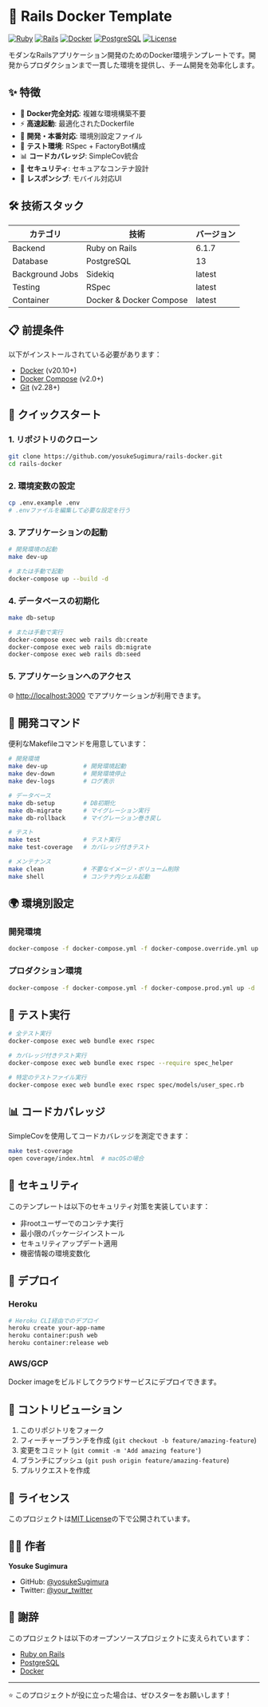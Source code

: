 # 🚀 Rails Docker Template

[![Ruby](https://img.shields.io/badge/ruby-3.2.5-red.svg)](https://ruby-lang.org)
[![Rails](https://img.shields.io/badge/rails-6.1.7-red.svg)](https://rubyonrails.org)
[![Docker](https://img.shields.io/badge/docker-compose-blue.svg)](https://docker.com)
[![PostgreSQL](https://img.shields.io/badge/postgresql-13-blue.svg)](https://postgresql.org)
[![License](https://img.shields.io/badge/license-MIT-green.svg)](LICENSE)

モダンなRailsアプリケーション開発のためのDocker環境テンプレートです。開発からプロダクションまで一貫した環境を提供し、チーム開発を効率化します。

## ✨ 特徴

- 🐳 **Docker完全対応**: 複雑な環境構築不要
- ⚡ **高速起動**: 最適化されたDockerfile
- 🔧 **開発・本番対応**: 環境別設定ファイル
- 🧪 **テスト環境**: RSpec + FactoryBot構成
- 📊 **コードカバレッジ**: SimpleCov統合
- 🔐 **セキュリティ**: セキュアなコンテナ設計
- 📱 **レスポンシブ**: モバイル対応UI

## 🛠️ 技術スタック

| カテゴリ | 技術 | バージョン |
|----------|------|------------|
| Backend | Ruby on Rails | 6.1.7 |
| Database | PostgreSQL | 13 |
| Background Jobs | Sidekiq | latest |
| Testing | RSpec | latest |
| Container | Docker & Docker Compose | latest |

## 📋 前提条件

以下がインストールされている必要があります：

- [Docker](https://www.docker.com/get-started/) (v20.10+)
- [Docker Compose](https://docs.docker.com/compose/install/) (v2.0+)
- [Git](https://git-scm.com/) (v2.28+)

## 🚀 クイックスタート

### 1. リポジトリのクローン

```bash
git clone https://github.com/yosukeSugimura/rails-docker.git
cd rails-docker
```

### 2. 環境変数の設定

```bash
cp .env.example .env
# .envファイルを編集して必要な設定を行う
```

### 3. アプリケーションの起動

```bash
# 開発環境の起動
make dev-up

# または手動で起動
docker-compose up --build -d
```

### 4. データベースの初期化

```bash
make db-setup

# または手動で実行
docker-compose exec web rails db:create
docker-compose exec web rails db:migrate
docker-compose exec web rails db:seed
```

### 5. アプリケーションへのアクセス

🌐 [http://localhost:3000](http://localhost:3000) でアプリケーションが利用できます。

## 🔧 開発コマンド

便利なMakefileコマンドを用意しています：

```bash
# 開発環境
make dev-up          # 開発環境起動
make dev-down        # 開発環境停止
make dev-logs        # ログ表示

# データベース
make db-setup        # DB初期化
make db-migrate      # マイグレーション実行
make db-rollback     # マイグレーション巻き戻し

# テスト
make test            # テスト実行
make test-coverage   # カバレッジ付きテスト

# メンテナンス
make clean           # 不要なイメージ・ボリューム削除
make shell           # コンテナ内シェル起動
```

## 🌍 環境別設定

### 開発環境

```bash
docker-compose -f docker-compose.yml -f docker-compose.override.yml up -d
```

### プロダクション環境

```bash
docker-compose -f docker-compose.yml -f docker-compose.prod.yml up -d
```

## 🧪 テスト実行

```bash
# 全テスト実行
docker-compose exec web bundle exec rspec

# カバレッジ付きテスト実行
docker-compose exec web bundle exec rspec --require spec_helper

# 特定のテストファイル実行
docker-compose exec web bundle exec rspec spec/models/user_spec.rb
```

## 📊 コードカバレッジ

SimpleCovを使用してコードカバレッジを測定できます：

```bash
make test-coverage
open coverage/index.html  # macOSの場合
```

## 🔐 セキュリティ

このテンプレートは以下のセキュリティ対策を実装しています：

- 非rootユーザーでのコンテナ実行
- 最小限のパッケージインストール
- セキュリティアップデート適用
- 機密情報の環境変数化

## 🚀 デプロイ

### Heroku

```bash
# Heroku CLI経由でのデプロイ
heroku create your-app-name
heroku container:push web
heroku container:release web
```

### AWS/GCP

Docker imageをビルドしてクラウドサービスにデプロイできます。

## 🤝 コントリビューション

1. このリポジトリをフォーク
2. フィーチャーブランチを作成 (`git checkout -b feature/amazing-feature`)
3. 変更をコミット (`git commit -m 'Add amazing feature'`)
4. ブランチにプッシュ (`git push origin feature/amazing-feature`)
5. プルリクエストを作成

## 📝 ライセンス

このプロジェクトは[MIT License](LICENSE)の下で公開されています。

## 👨‍💻 作者

**Yosuke Sugimura**

- GitHub: [@yosukeSugimura](https://github.com/yosukeSugimura)
- Twitter: [@your_twitter](https://twitter.com/your_twitter)

## 🙏 謝辞

このプロジェクトは以下のオープンソースプロジェクトに支えられています：

- [Ruby on Rails](https://rubyonrails.org/)
- [PostgreSQL](https://www.postgresql.org/)
- [Docker](https://www.docker.com/)

---

⭐ このプロジェクトが役に立った場合は、ぜひスターをお願いします！
